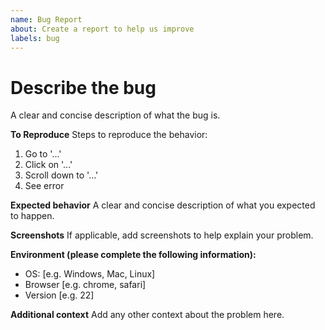 ```yaml
---
name: Bug Report
about: Create a report to help us improve
labels: bug
---
```


# **Describe the bug**

A clear and concise description of what the bug is.

**To Reproduce**
Steps to reproduce the behavior:

1. Go to '...'
2. Click on '...'
3. Scroll down to '...'
4. See error

**Expected behavior**
A clear and concise description of what you expected to happen.

**Screenshots**
If applicable, add screenshots to help explain your problem.

**Environment (please complete the following information):**

- OS: [e.g. Windows, Mac, Linux]
- Browser [e.g. chrome, safari]
- Version [e.g. 22]

**Additional context**
Add any other context about the problem here.
